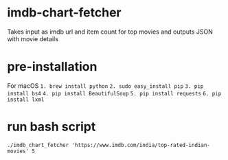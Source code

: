 # imdb-chart-fetcher
Takes input as imdb url and item count for top movies and outputs JSON with movie details

# pre-installation

For macOS
`1. brew install python`
`2. sudo easy_install pip`
`3. pip install bs4`
`4. pip install BeautifulSoup`
`5. pip install requests`
`6. pip install lxml`

# run bash script
`./imdb_chart_fetcher 'https://www.imdb.com/india/top-rated-indian-movies' 5`
